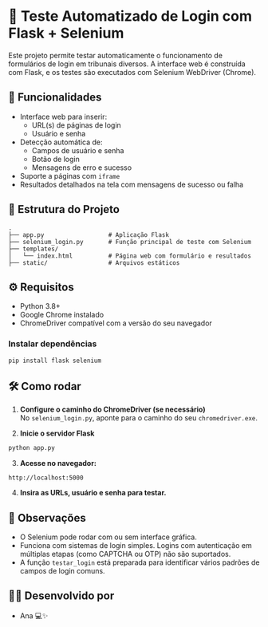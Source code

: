 # 🧪 Teste Automatizado de Login com Flask + Selenium

Este projeto permite testar automaticamente o funcionamento de formulários de login em tribunais diversos. A interface web é construída com Flask, e os testes são executados com Selenium WebDriver (Chrome).

## 🚀 Funcionalidades

- Interface web para inserir:
  - URL(s) de páginas de login
  - Usuário e senha
- Detecção automática de:
  - Campos de usuário e senha
  - Botão de login
  - Mensagens de erro e sucesso
- Suporte a páginas com `iframe`
- Resultados detalhados na tela com mensagens de sucesso ou falha

## 📂 Estrutura do Projeto

```
.
├── app.py                  # Aplicação Flask
├── selenium_login.py       # Função principal de teste com Selenium
├── templates/
│   └── index.html          # Página web com formulário e resultados
├── static/                 # Arquivos estáticos
```

## ⚙️ Requisitos

- Python 3.8+
- Google Chrome instalado
- ChromeDriver compatível com a versão do seu navegador

### Instalar dependências

```bash
pip install flask selenium
```

## 🛠️ Como rodar

1. **Configure o caminho do ChromeDriver (se necessário)**  
   No `selenium_login.py`, aponte para o caminho do seu `chromedriver.exe`.

2. **Inicie o servidor Flask**

```bash
python app.py
```

3. **Acesse no navegador:**

```
http://localhost:5000
```

4. **Insira as URLs, usuário e senha para testar.**

## 📌 Observações

- O Selenium pode rodar com ou sem interface gráfica.
- Funciona com sistemas de login simples. Logins com autenticação em múltiplas etapas (como CAPTCHA ou OTP) não são suportados.
- A função `testar_login` está preparada para identificar vários padrões de campos de login comuns.

## 🧑‍💻 Desenvolvido por

- Ana 💻✨